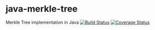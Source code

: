 # java-merkle-tree
Merkle Tree implementation in Java
[![Build Status](https://travis-ci.org/jesion/java-merkle-tree.svg?branch=master)](https://travis-ci.org/jesion/java-merkle-tree)
[![Coverage Status](https://coveralls.io/repos/github/jesion/java-merkle-tree/badge.svg?branch=master)](https://coveralls.io/github/jesion/java-merkle-tree?branch=master)